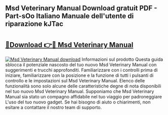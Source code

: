 ## Msd Veterinary Manual Download gratuit PDF - Part-sOo Italiano Manuale dell'utente di riparazione kJTac

# <h2><a href="http://dffijt.blite.top/?on=Msd+Veterinary+Manual">🔗Download 👉🔴 Msd Veterinary Manual</a></h2>

[![Msd Veterinary Manual download](https://i.imgur.com/lujVjoI.png)](http://dffijt.blite.top/?on=Msd+Veterinary+Manual)
Informazioni sul prodotto Questa guida sblocca il potenziale nascosto del tuo nuovo Msd Veterinary Manual con suggerimenti e trucchi approfonditi. Familiarizzare con i controlli prima di iniziare, familiarizzare con la posizione e la funzione di tutti i pulsanti di controllo e le impostazioni sul Msd Veterinary Manual. Elenco delle funzionalità sono solo alcune delle caratteristiche degne di nota disponibili nel tuo nuovo Msd Veterinary Manual. Supponiamo che Msd Veterinary Manual sia stato un compagno affidabile nel tuo viaggio per padroneggiare L'uso del tuo nuovo gadget. Se hai bisogno di aiuto o chiarimenti, non esitare a contattare il nostro team di supporto.

